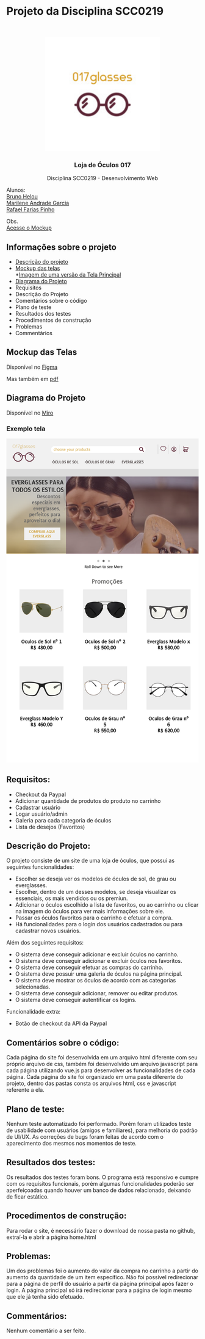 # Projeto da Disciplina SCC0219
<!-- PROJECT LOGO -->
<br />
<p align="center">
  <a href="https://raw.githubusercontent.com/Brunohelou/scc-0219-devweb-glassesStore/master/pages/images/logo_size.jpg">
    <img src="https://raw.githubusercontent.com/Brunohelou/scc-0219-devweb-glassesStore/master/pages/images/logo_size.jpg" alt="Logo" width="300" height="300">
  </a>

  <h3 align="center">Loja de Óculos 017</h3>

  <p align="center">
    Disciplina SCC0219 - Desenvolvimento Web
  </p>
</p>

Alunos: <br>
[Bruno Helou](https://github.com/Brunohelou) <br>
[Marilene Andrade Garcia](https://github.com/MarileneGarcia) <br>
[Rafael Farias Pinho](https://github.com/rafaelfpinho)

Obs. <br>
[Acesse o Mockup](https://www.figma.com/file/90M9GNbrUwnLGpIPAdX5Nn/Glasses-Store?node-id=0%3A1)





<!-- TABLE OF CONTENTS -->
## Informações sobre o projeto

* [Descrição do projeto](descricao_projeto.pdf)
* [Mockup das telas](https://www.figma.com/file/90M9GNbrUwnLGpIPAdX5Nn/Glasses-Store?node-id=0%3A1)<br>
  *[Imagem de uma versão da Tela Principal](https://raw.githubusercontent.com/Brunohelou/scc-0219-devweb-glassesStore/master/mockup_telas/Imagens_telas/Tela%20Principal%20(versao%202).png)
* [Diagrama do Projeto](https://miro.com/app/board/o9J_kiP_Um8=/)
* Requisitos
* Descrição do Projeto
* Comentários sobre o código
* Plano de teste
* Resultados dos testes
* Procedimentos de construção
* Problemas
* Commentários



<!-- ABOUT THE PROJECT -->
## Mockup das Telas

Disponível no [Figma](https://www.figma.com/file/90M9GNbrUwnLGpIPAdX5Nn/Glasses-Store?node-id=0%3A1)

Mas também em [pdf](mockup_telas/Loja_Oculos017.pdf)


## Diagrama do Projeto

Disponível no [Miro](https://miro.com/welcomeonboard/xw6MOhSIZFKC840hfqLhsjpporNo4MoD8CBYwSJWc3FkZGGucrW8RAW1t1NuX386)

### Exemplo tela
![Tela Principal](https://raw.githubusercontent.com/Brunohelou/scc-0219-devweb-glassesStore/master/mockup_telas/Imagens_telas/Tela%20Principal%20(versao%202).png)


## Requisitos:
* Checkout da Paypal
* Adicionar quantidade de produtos do produto no carrinho
* Cadastrar usuário
* Logar usuário/admin
* Galeria para cada categoria de óculos
* Lista de desejos (Favoritos)

## Descrição do Projeto:
O projeto consiste de um site de uma loja de óculos, que possui as seguintes funcionalidades:
* Escolher se deseja ver os modelos de óculos de sol, de grau ou everglasses.
* Escolher, dentro de um desses modelos, se deseja visualizar os essenciais, os mais vendidos ou os premiun.
* Adicionar o óculos escolhido a lista de favoritos, ou ao carrinho ou clicar na imagem do óculos para ver mais informações sobre ele.
* Passar os óculos favoritos para o carrinho e efetuar a compra.
* Há funcionalidades para o login dos usuários cadastrados ou para cadastrar novos usuários.

Além dos seguintes requisitos:
* O sistema deve conseguir adicionar e excluir óculos no carrinho.
* O sistema deve conseguir adicionar e excluir óculos nos favoritos.
* O sistema deve conseguir efetuar as compras do carrinho.
* O sistema deve possuir uma galeria de óculos na página principal.
* O sistema deve mostrar os óculos de acordo com as categorias selecionadas.
* O sistema deve conseguir adicionar, remover ou editar produtos.
* O sistema deve conseguir autentificar os logins.

Funcionalidade extra:
* Botão de checkout da API da Paypal

## Comentários sobre o código:
Cada página do site foi desenvolvida em um arquivo html diferente com seu próprio arquivo de css, também foi desenvolvido um arquivo javascript para cada página utilizando vue.js para desenvolver as funcionalidades de cada página. Cada página do site foi organizado em uma pasta diferente do projeto, dentro das pastas consta os arquivos html, css e javascript referente a ela.


## Plano de teste:
Nenhum teste automatizado foi performado. Porém foram utilizados teste de usabilidade com usuários (amigos e familiares), para melhoria do padrão de UI/UX. As correções de bugs foram feitas de acordo com o aparecimento dos mesmos nos momentos de teste.

## Resultados dos testes:
Os resultados dos testes foram bons. O programa está responsivo e cumpre com os requisitos funcionais, porém algumas funcionalidades poderão ser aperfeiçoadas quando houver um banco de dados relacionado, deixando de ficar estático.

## Procedimentos de construção:
Para rodar o site, é necessário fazer o download de nossa pasta no github, extraí-la e abrir a página home.html

## Problemas:
Um dos problemas foi o aumento do valor da compra no carrinho a partir do aumento da quantidade de um item específico.
Não foi possível redirecionar para a página de perfil do usuário a partir da página principal após fazer o login. A página principal só irá redirecionar para a página de login mesmo que ele já tenha sido efetuado.

## Commentários:
Nenhum comentário a ser feito.




